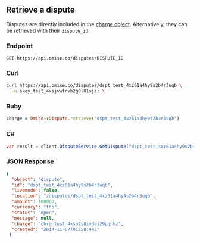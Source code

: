 ## Retrieve a dispute

Disputes are directly included in the [charge object](/api/charges#the-charge-object).
Alternatively, they can be retrieved with their `dispute_id`:

### Endpoint

```
GET https://api.omise.co/disputes/DISPUTE_ID
```

### Curl

```sh
curl https://api.omise.co/disputes/dspt_test_4xz61a4hy9s2b4r3uqb \
  -u skey_test_4xsjvwfnvb2g0l81sjz: \
```

### Ruby

```ruby
charge = Omise::Dispute.retrieve("dspt_test_4xz61a4hy9s2b4r3uqb")
```

### C&#35;

```c#
var result = client.DisputeService.GetDispute("dspt_test_4xz61a4hy9s2b4r3uqb");
```

### JSON Response

```json
{
  "object": "dispute",
  "id": "dspt_test_4xz61a4hy9s2b4r3uqb",
  "livemode": false,
  "location": "/disputes/dspt_test_4xz61a4hy9s2b4r3uqb",
  "amount": 100000,
  "currency": "thb",
  "status": "open",
  "message": null,
  "charge": "chrg_test_4xso2s8ivdej29pqnhz",
  "created": "2014-11-07T01:58:44Z"
 }
```
